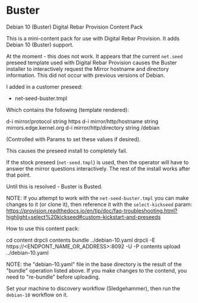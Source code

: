 # Buster
Debian 10 (Buster) Digital Rebar Provision Content Pack

This is a mini-content pack for use with Digital Rebar Provision.  It
adds Debian 10 (Buster) support.

At the moment - this does not work.  It appears that the current ``net.seed``
preseed template used with Digital Rebar Provision causes the Buster installer
to interactively request the Mirror hostname and directory information.  This
did not occur with previous versions of Debian.

I added in a customer preseed:

  * net-seed-buster.tmpl

Which contains the following (template rendered):

  d-i mirror/protocol string https
  d-i mirror/http/hostname string mirrors.edge.kernel.org
  d-i mirror/http/directory string /debian

(Controlled with Params to set these values if desired).

This causes the preseed install to completely fail.

If the stock preseed (`net-seed.tmpl`) is used, then the operator will
have to answer the mirror questions interactively.  The rest of the
install works after that point.

Until this is resolved - Buster is Busted.


NOTE:  If you attempt to work with the `net-seed-buster.tmpl` you can
make changes to it (or clone it), then reference it with the `select-kickseed`
param:
https://provision.readthedocs.io/en/tip/doc/faq-troubleshooting.html?highlight=select%20kickseed#custom-kickstart-and-preseeds

How to use this content pack:

cd content
drpcli contents bundle ../debian-10.yaml
drpcli -E https://<ENDPONT_NAME_OR_ADDRESS>:8092 -U <USERNAME> -P <PASSWORD> contents upload ../debian-10.yaml

NOTE:  the "debian-10.yaml" file in the base directory is the result of the "bundle"
operation listed above.  If you make changes to the contend, you need to "re-bundle"
before uploading.


Set your machine to discovery workflow (Sledgehammer), then run the `debian-10` workflow on it.



